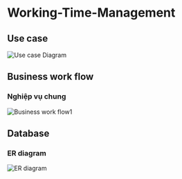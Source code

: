 # Working-Time-Management

## Use case



![Use case Diagram](https://www.plantuml.com/plantuml/img/dLKzRzim4DtvAmxEKWEnVu2H8QY7Bcs0mYwQbPOPYR14EHJbscWz51sA3XsCecFHA1aA131Gm9siaK7-X_v9Zv9SC_wgRGu2HDuxthltJZgF59Kg3dn2V7QbG8KWkUifw7B97CL3GKZKuw9F9Gs0EYgKy9u0hkUXx3BP37tSwVZKwUMxP4o8uifd0At711ucMVeDu4t4e4dn0OGqNd2T1Fd9n6a0ZU0L5THb4avSoPWWZGjFtmeOS7qlYdCMTF0OJaRCzyDtfD6MZx-pzATmGNXw5kH1BndjcXmTFsQ4b92p3xMuNrkSDO0D5HFTY133ZGeNowoy3INoSw7D0mQjKQHOK86IenNsEixcTm9yFJMNBkghb84B2hKQF6jx-ZwmWwfh8PTwHlyJmGBeKk51f1F7sntRzkWex-Tt3ihJVv2Cuc9_p7KyojAF0fmi_VMqBCXn8bIiT4LuTHZKBAjpZfvXXLdwoTI9JTeAXoKS8s-m3okQmq3VW73Dtfq3VZPFU3s7eBvvmVdBFgs1itfzRrAMXTPQsaHYNunYMJgbzcsEJeeirH8r9ZlSPVhpWuFBgNc_GQOyIpyxcvnsYTx0pDbyAg2Zaz3S56vBKDsavH4Pp6hH67eUjo0FarAAalTrJ4ynfEX1hdZHbg5n_Y9uHR62Np6vXjw5gQjlTtA0kcohhfGB3xzMLpErLYKvDf4PotrWEQxyxEo7MvjM2xqe_rYyhVA1MNRuvS1Cjc_-kMMup7VwPFvxneNBaRJijV7I3RC_nb_HEUxWl-ql)

## Business work flow

### Nghiệp vụ chung
![Business work flow1](https://www.plantuml.com/plantuml/img/hP2nIiH048RxUOe1c-GLakQij0eAWdNCxMK7aacyx0O2s_iC5c9KH0WS27RPSi7ts3Tn4x4uhdMAWVdvvv-FKQGgWLafoTk75djltx6GcalOT2hVArrNO3BfNXbxSXCRM6L8CkddGujAUlj4M5BEMBcn3guGLAHWpivPqRqMjvAKC3Vxxqzldxb4bkwhDa2xw4gw2RTw20iAsTj72XENSGWLZ14tCM2ev49IO78pzcx4mKqQ2pz_QEoyFUJfwZb6N9HEDIs8gXCO3QABGV2MTW3cMllvRM4zd3BSkPS6Yz3-47utrv3_e5aHZWYIoyQD7Aw5BbFO1CloyHy0)


## Database 

### ER diagram
![ER diagram](https://www.plantuml.com/plantuml/img/vLRDQYD74BxFKrHc3xP0Q-sIcn1Y4plB6gmOB8Sb45XwPagQZlfdqjrZhx1z23c4F45Obi26448EWK0EWPsZ8UynRvBgdf4yigtTd3SwzAZh-_ghwggQxdbY7JEkb28IE7FWD1W-pnrat63gk5RH3fGgrLAY8ZX745mX92ZqEV0PB7MvOn1AozKSY5QK3WsSSvS30uEEAqPQjX1iIKfsmLN139EG5Hm-VlGe-YZ3cHSyPOd0NSKazZEqQGzImQm5Rm1c8VR664OZs3tjFtZwz1FwzM0y9irpxvqYqYA3cJPG62wPMS82lSUvGLGKc234ewNYtvH805CPJJ8qDjMq0OyfxLweKeXrKAtK2vBQVTc3KJ9-EHeaupNUY0KeU1W6RvuKfZV4bNAWbfvG-j0rvTE0OtCBx8nnuNCm9Fk8ZqS3xXcZXAMBuVxnqV79UANQXtDQXkscEArj_uPaqJDtKhIcL6T-ixiXPVlxFLy3n25HN34S3AWioXT_Zoet21b7k-UNFvXGKgASPmWINQupsqmiLHUrMnPe8zAYdk2E-_zD_RwmQFgn7-4h1TEw-WEoklgLMaCdNqEmftNr6uCf4sWfvod6FRY02EZNpVPXreF3B9XFK3AkgBsUQS4pjWHLoWHDm4wHoSEC-cn6OQaKeojOXUAXVkn7YiG_ACzaZtiNxtAsBjJdbCiUJ9qXnm4vGaRDik5iOy6XFK213aahqLeWKvlula56wATBxssBHiiveA476OsdNDwY737h9ZhZC_uUhIxnNOBJ9TLK4fCE0bdSOaLNgtG-ruRUtRb7-d4x0JzhtjptfBLhzbrmD-ukemdNZm5wZhWueBhRcs9C_Q4Ll6-4-vdAxXgFQF9CbyPs6wVjfQuTRjL2onatqcUvAVsskjxm9aon-LRY1zSWwzuumK8Rru-RvtzgYBNw_TsmXhz4Hldi56wDJBHo-GOqBUNnhDEdTx1xEo4WzxJ3_wLuxTRxyUfutLg-Mw-bFo6xx-G7dQiT4XVCVm_Pd1VXxjCgNBQIgMKKRhQhouSFBo-RkmPW63y6DV_dpxhwYKEQrzKFzFLKrjMh51w3yvTJ-uJq-YzGEQ-hRylrYhYHlFII5z1jwatTpjAaVlkBWddEoKy0vvmf4DTl99mHu_kqewalsZ3lgFcrt_bL8CAfjvPlGivr_VRl51Qw2LrTlz6RikqPi4Mt6wy9p3sOrDMFl9r1NVrEzyfPNRtcFZtvzSyqxUnXBuwY9wWo-cRv5m00)
